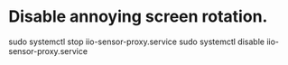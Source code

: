 # Disable annoying screen rotation.
sudo systemctl stop iio-sensor-proxy.service
sudo systemctl disable iio-sensor-proxy.service